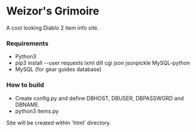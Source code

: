 # Weizor's Grimoire
A cool looking Diablo 2 item info site.

### Requirements
* Python3
* pip3 install --user requests lxml dill cgi json jsonpickle MySQL-python
* MySQL (for gear guides database)

### How to build
* Create config.py and define DBHOST, DBUSER, DBPASSWORD and DBNAME.
* python3 items.py

Site will be created within 'html' directory.
